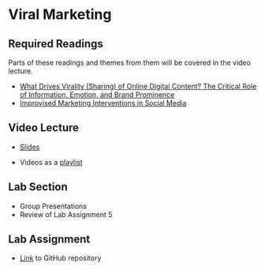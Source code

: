 # Viral Marketing

## Required Readings

Parts of these readings and themes from them will be covered in the video lecture.

* [What Drives Virality (Sharing) of Online Digital Content? The Critical Role of Information, Emotion, and Brand Prominence][tellis]
* [Improvised Marketing Interventions in Social Media][borah]

## Video Lecture

* [Slides][lecture-slides-06]
<!-- * Videos coming Tuesday -->
* Videos as a [playlist](https://www.youtube.com/playlist?list=PL9QkA7C7GRGXgdNurrsgBJwyY8d91PaMy)

## Lab Section

* Group Presentations
* Review of Lab Assignment 5

## Lab Assignment

* [Link][lab-06] to GitHub repository 
<!-- * [Partial Solutions][lab-06-s] -->

[tellis]: https://journals.sagepub.com/doi/10.1177/0022242919841034
[borah]: https://journals.sagepub.com/doi/full/10.1177/0022242919899383

[lab-06]: https://github.com/tisem-digital-marketing/smwa-lab-06
[lab-06-s]: ../assets/labs/lab-06_solution.pdf
[lecture-slides-06]: ../assets/lectures/week-06/week-06-slides.pdf